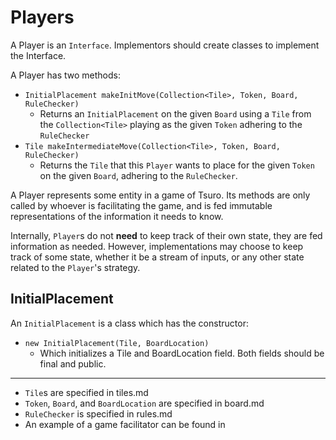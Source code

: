 # Players

A Player is an `Interface`. Implementors should create classes to implement the Interface. 

A Player has two methods:
  - `InitialPlacement makeInitMove(Collection<Tile>, Token, Board, RuleChecker)`
    - Returns an `InitialPlacement` on the given `Board` using a `Tile` from the `Collection<Tile>` playing as the given `Token` adhering to the `RuleChecker`
  - `Tile makeIntermediateMove(Collection<Tile>, Token, Board, RuleChecker)`
    - Returns the `Tile` that this `Player` wants to place for the given `Token` on the given `Board`, adhering to the `RuleChecker`.

 A Player represents some entity in a game of Tsuro. Its methods are only called by whoever is facilitating the game, and is fed immutable representations of the information it needs to know. 

Internally, `Player`s do not **need** to keep track of their own state, they are fed information as needed. However, implementations may choose to keep track of some state, whether it be a stream of inputs, or any other state related to the `Player`'s strategy.


## InitialPlacement

An `InitialPlacement` is a class which has the constructor:
  - `new InitialPlacement(Tile, BoardLocation)`
    - Which initializes a Tile and BoardLocation field. Both fields should be final and public.


---
- `Tile`s are specified in tiles.md
- `Token`, `Board`, and `BoardLocation` are specified in board.md
- `RuleChecker` is specified in rules.md
- An example of a game facilitator can be found in 